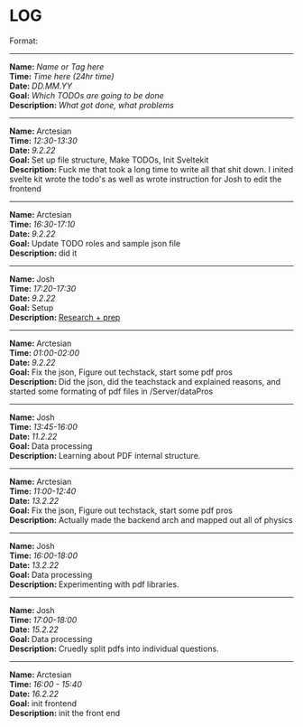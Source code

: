 # LOG

Format:

<hr>
<strong>Name: </strong><em>Name or Tag here</em> 
<br>
<strong>Time: </strong>  <em>Time here (24hr time)</em> 
<br>
<strong>Date: </strong>  <em>DD.MM.YY</em> 
<br>
<strong>Goal: </strong> <em>Which TODOs are going to be done</em> 
<br>
<strong>Description: </strong> <em>What got done, what problems</em>

<hr>

<strong>Name: </strong> Arctesian
<br>
<strong>Time: </strong>  <em>12:30-13:30</em> 
<br>
<strong>Date: </strong>  <em>9.2.22</em> 
<br>
<strong>Goal: </strong> Set up file structure, Make TODOs, Init Sveltekit 
<br>
<strong>Description: </strong> Fuck me that took a long time to write all that shit down. I inited svelte kit wrote the todo's as well as wrote instruction for Josh to edit the frontend

<hr>

<strong>Name: </strong> Arctesian
<br>
<strong>Time: </strong>  <em>16:30-17:10</em> 
<br>
<strong>Date: </strong>  <em>9.2.22</em> 
<br>
<strong>Goal: </strong> Update TODO roles and sample json file
<br>
<strong>Description: </strong> did it 

<hr>

<strong>Name: </strong>Josh
<br>
<strong>Time: </strong>  <em>17:20-17:30</em> 
<br>
<strong>Date: </strong>  <em>9.2.22</em> 
<br>
<strong>Goal: </strong> Setup
<br>
<strong>Description: </strong> [Research + prep](https://blog.aspose.com/2021/06/14/convert-image-to-searchable-pdf-file-with-ocr-using-cpp/)

<hr>


<strong>Name: </strong> Arctesian
<br>
<strong>Time: </strong>  <em>01:00-02:00 </em> 
<br>
<strong>Date: </strong>  <em>9.2.22</em> 
<br>
<strong>Goal: </strong> Fix the json, Figure out techstack, start some pdf pros
 <br>
<strong>Description: </strong> 
Did the json, did the teachstack and explained reasons, and started some formating of pdf files in /Server/dataPros

<hr>

<strong>Name: </strong>Josh
<br>
<strong>Time: </strong>  <em>13:45-16:00</em> 
<br>
<strong>Date: </strong>  <em>11.2.22</em> 
<br>
<strong>Goal: </strong> Data processing
<br>
<strong>Description: </strong> Learning about PDF internal structure.

<hr>

<strong>Name: </strong> Arctesian
<br>
<strong>Time: </strong>  <em>11:00-12:40 </em> 
<br>
<strong>Date: </strong>  <em>13.2.22</em> 
<br>
<strong>Goal: </strong> Fix the json, Figure out techstack, start some pdf pros
 <br>
<strong>Description: </strong> 
Actually made the backend arch and mapped out all of physics

<hr>

<strong>Name: </strong>Josh
<br>
<strong>Time: </strong>  <em>16:00-18:00</em> 
<br>
<strong>Date: </strong>  <em>13.2.22</em> 
<br>
<strong>Goal: </strong> Data processing
<br>
<strong>Description: </strong> Experimenting with pdf libraries. 

<hr>

<strong>Name: </strong>Josh
<br>
<strong>Time: </strong>  <em>17:00-18:00</em> 
<br>
<strong>Date: </strong>  <em>15.2.22</em> 
<br>
<strong>Goal: </strong> Data processing
<br>
<strong>Description: </strong> Cruedly split pdfs into individual questions. 

<hr>

<strong>Name: </strong> Arctesian
<br>
<strong>Time: </strong>  <em>16:00 - 15:40</em> 
<br>
<strong>Date: </strong>  <em>16.2.22</em> 
<br>
<strong>Goal: </strong> init frontend
<br>
<strong>Description: </strong>
init the front end 
